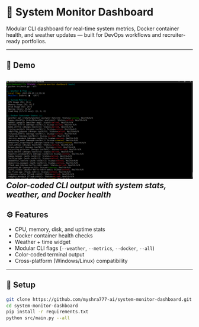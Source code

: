 # 🧠 System Monitor Dashboard

Modular CLI dashboard for real-time system metrics, Docker container health, and weather updates — built for DevOps workflows and recruiter-ready portfolios.

---

## 📸 Demo

![Dashboard Demo](assets/dashboard_demo.png)  
*Color-coded CLI output with system stats, weather, and Docker health*
---

## ⚙️ Features

- CPU, memory, disk, and uptime stats
- Docker container health checks
- Weather + time widget
- Modular CLI flags (`--weather`, `--metrics`, `--docker`, `--all`)
- Color-coded terminal output
- Cross-platform (Windows/Linux) compatibility

---

## 🚀 Setup

```bash
git clone https://github.com/myshra777-ai/system-monitor-dashboard.git
cd system-monitor-dashboard
pip install -r requirements.txt
python src/main.py --all
